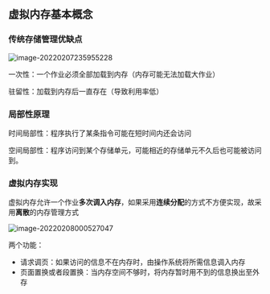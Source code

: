 ## 虚拟内存基本概念

### 传统存储管理优缺点

![image-20220207235955228](https://cdn.jsdelivr.net/gh/cheerfulman/picGo/img/20220207235955.png)

一次性：一个作业必须全部加载到内存（内存可能无法加载大作业）

驻留性：加载到内存后一直存在（导致利用率低）

### 局部性原理

时间局部性：程序执行了某条指令可能在短时间内还会访问

空间局部性：程序访问到某个存储单元，可能相近的存储单元不久后也可能被访问到。

### 虚拟内存实现

虚拟内存允许一个作业**多次调入内存**，如果采用**连续分配**的方式不方便实现，故采用**离散**的内存管理方式

![image-20220208000527047](https://cdn.jsdelivr.net/gh/cheerfulman/picGo/img/20220208000527.png)

两个功能：

+ 请求调页：如果访问的信息不在内存时，由操作系统将所需信息调入内存
+ 页面置换或者段置换：当内存空间不够时，将内存暂时用不到的信息换出至外存